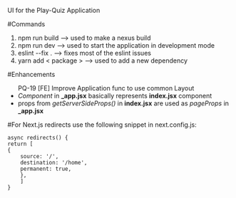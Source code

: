 UI for the Play-Quiz Application

#Commands
<ol>
    <li>npm run build  --> used to make a nexus build</li>
    <li>npm run dev    --> used to start the application in development mode</li>
    <li>eslint --fix . --> fixes most of the eslint issues</li>
    <li>yarn add &lt package &gt  --> used to add a new dependency</li>
</ol>

#Enhancements
<ul>PQ-19 [FE] Improve Application func to use common Layout
    <li><i>Component</i> in <b>_app.jsx</b> basically represents <b>index.jsx</b> component</li>
    <li>props from <i>getServerSideProps()</i> in <b>index.jsx</b> are used as <i>pageProps</i> in <b>_app.jsx</b></li>
</ul>


#For Next.js redirects use the following snippet in next.config.js:
```
async redirects() {
return [
{
    source: '/',
    destination: '/home',
    permanent: true,
    },
    ]
}
```
